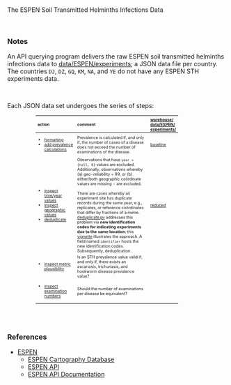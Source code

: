 <br>

The ESPEN Soil Transmitted Helminths Infections Data

<br>

### Notes

An API querying program delivers the raw ESPEN soil transmitted helminths infections data 
to [data/ESPEN/experiments](./data/ESPEN/experiments); a JSON data file per country.  The 
countries ``DJ``, ``DZ``, ``GQ``, ``KM``, ``NA``, and ``YE`` do not have any ESPEN STH experiments data.
  
<br>

Each JSON data set undergoes the series of steps:

<table style="width: 65%; font-size: 65%; text-align: left; margin-left: 65px;">
    <colgroup>
        <col span="1" style="width: 30%;">
        <col span="1" style="width: 65%;">
        <col span="1" style="width: 5%;">
    </colgroup>
    <thead>
        <tr><th>action</th><th>comment</th><th><a href="./warehouse/data/ESPEN/experiments">warehouse/<br>data/ESPEN/<br>experiments/</a></th></tr>
    </thead>
    <tr>
        <td><ul>
            <li><a href="./src/experiments/format.py">formatting</a></li><li><a href="./src/experiments/prevalence.py">add prevalence calculations</a></li>
        </ul></td>
        <td>Prevalence is calculated if, and only if, the number of cases of a disease does not exceed the number of examinations of the disease.</td>
        <td><a href="./warehouse/data/ESPEN/experiments/baseline">baseline</a></td>
    </tr>
    <tr>
        <td><ul>
            <li><a href="./src/experiments/time.py">inspect time/year values</a></li>
            <li><a href="./src/experiments/geographical.py">inspect geographic values</a></li>
            <li><a href="./src/experiments/deduplicate.py">deduplicate</a></li>
        </ul></td>
        <td>Observations that have <code>year = {null, 0}</code> values are excluded.  Additionally, observations whereby (a) geo-reliability = 99, or 
            (b) either/both geographic co&ouml;rdinate values are missing - are excluded. <br><br>There are cases whereby an experiment site has duplicate 
            records during the same year, e.g., replicates, or reference co&ouml;rdinates that differ by fractions of a metre.  
            <a href="./src/experiments/deduplicate.py">deduplicate.py</a> addresses this problem via <b>new identification codes for indicating 
            experiments due to the same location</b>; this <a href="https://colab.research.google.com/github/helminthiases/networks/blob/develop/notebooks/graphs.ipynb#scrollTo=Determining_Equivalent_Geographic_Points">vignette</a> 
            illustrates the approach.  A field named <code>identifier</code> hosts the new identification codes.  Subsequently, deduplication.</td>
        <td><a href="./warehouse/data/ESPEN/experiments/reduced">reduced</a></td>
    </tr>
    <tr>
        <td><ul><li><a href="./src/experiments/plausible.py">inspect metric plausibility</a></li></ul></td>
        <td>Is an STH prevalence value valid if, and only if, there exists an ascariasis, trichuriasis, and hookworm disease prevalence value?</td>
        <td></td>
    </tr>
    <tr>
        <td><ul><li><a href="./src/experiments/equivalent.py">inspect examination numbers</a></li></ul></td>
        <td>Should the number of examinations per disease be equivalent?</td>
        <td></td>
    </tr>
</table>

<br>
<br>

### References

* [ESPEN](https://espen.afro.who.int/)
  * [ESPEN Cartography Database](https://espen.afro.who.int/tools-resources/cartography-database)
  * [ESPEN API](https://admin.espen.afro.who.int/docs/api)
  * [ESPEN API Documentation](https://espen.stoplight.io)

<br>
<br>

<br>
<br>

<br>
<br>

<br>
<br>
